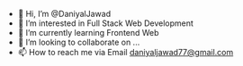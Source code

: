 - 👋 Hi, I’m @DaniyalJawad
- 👀 I’m interested in Full Stack Web Development
- 🌱 I’m currently learning Frontend Web
- 💞️ I’m looking to collaborate on ...
- 📫 How to reach me via Email daniyaljawad77@gmail.com

<!---
DaniyalJawad/DaniyalJawad is a ✨ special ✨ repository because its `README.md` (this file) appears on your GitHub profile.
You can click the Preview link to take a look at your changes.
--->
